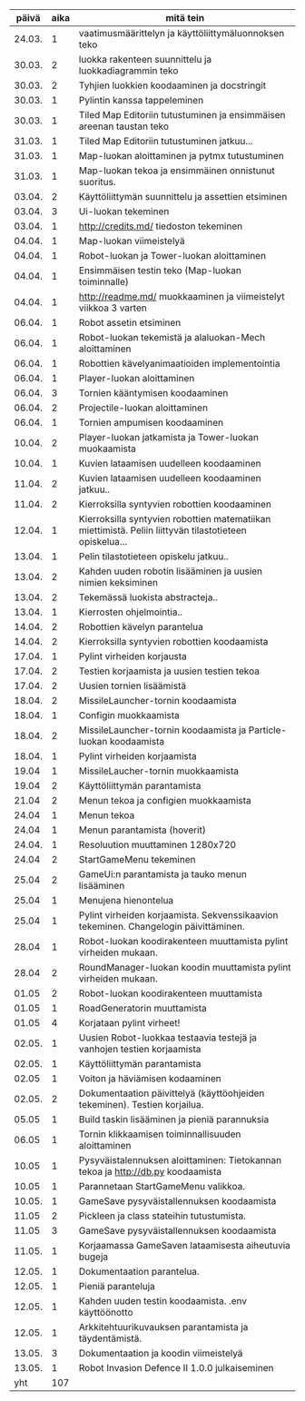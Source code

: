 | päivä  | aika | mitä tein                                                                                             |
| ------ | ---- | ----------------------------------------------------------------------------------------------------- |
| 24.03. | 1    | vaatimusmäärittelyn ja käyttöliittymäluonnoksen teko                                                  |
| 30.03. | 2    | luokka rakenteen suunnittelu ja luokkadiagrammin teko                                                 |
| 30.03. | 2    | Tyhjien luokkien koodaaminen ja docstringit                                                           |
| 30.03. | 1    | Pylintin kanssa tappeleminen                                                                          |
| 30.03. | 1    | Tiled Map Editoriin tutustuminen ja ensimmäisen areenan taustan teko                                  |
| 31.03. | 1    | Tiled Map Editoriin tutustuminen jatkuu...                                                            |
| 31.03. | 1    | Map-luokan aloittaminen ja pytmx tutustuminen                                                         |
| 31.03. | 1    | Map-luokan tekoa ja ensimmäinen onnistunut suoritus.                                                  |
| 03.04. | 2    | Käyttöliittymän suunnittelu ja assettien etsiminen                                                    |
| 03.04. | 3    | Ui-luokan tekeminen                                                                                   |
| 03.04. | 1    | http://credits.md/ tiedoston tekeminen                                                                |
| 04.04. | 1    | Map-luokan viimeistelyä                                                                               |
| 04.04. | 1    | Robot-luokan ja Tower-luokan aloittaminen                                                             |
| 04.04. | 1    | Ensimmäisen testin teko (Map-luokan toiminnalle)                                                      |
| 04.04. | 1    | http://readme.md/ muokkaaminen ja viimeistelyt viikkoa 3 varten                                       |
| 06.04. | 1    | Robot assetin etsiminen                                                                               |
| 06.04. | 1    | Robot-luokan tekemistä ja alaluokan-Mech aloittaminen                                                 |
| 06.04. | 1    | Robottien kävelyanimaatioiden implementointia                                                         |
| 06.04. | 1    | Player-luokan aloittaminen                                                                            |
| 06.04. | 3    | Tornien kääntymisen koodaaminen                                                                       |
| 06.04. | 2    | Projectile-luokan aloittaminen                                                                        |
| 06.04. | 1    | Tornien ampumisen koodaaminen                                                                         |
| 10.04. | 2    | Player-luokan jatkamista ja Tower-luokan muokaamista                                                  |
| 10.04. | 1    | Kuvien lataamisen uudelleen koodaaminen                                                               |
| 11.04. | 2    | Kuvien lataamisen uudelleen koodaaminen jatkuu..                                                      |
| 11.04. | 2    | Kierroksilla syntyvien robottien koodaaminen                                                          |
| 12.04. | 1    | Kierroksilla syntyvien robottien matematiikan miettimistä. Peliin liittyvän tilastotieteen opiskelua… |
| 13.04. | 1    | Pelin tilastotieteen opiskelu jatkuu..                                                                |
| 13.04. | 2    | Kahden uuden robotin lisääminen ja uusien nimien keksiminen                                           |
| 13.04. | 2    | Tekemässä luokista abstracteja..                                                                      |
| 13.04. | 1    | Kierrosten ohjelmointia..                                                                             |
| 14.04. | 2    | Robottien kävelyn parantelua                                                                          |
| 14.04. | 2    | Kierroksilla syntyvien robottien koodaamista                                                          |
| 17.04. | 1    | Pylint virheiden korjausta                                                                            |
| 17.04. | 2    | Testien korjaamista ja uusien testien tekoa                                                           |
| 17.04. | 2    | Uusien tornien lisäämistä                                                                             |
| 18.04. | 2    | MissileLauncher-tornin koodaamista                                                                    |
| 18.04. | 1    | Configin muokkaamista                                                                                 |
| 18.04. | 2    | MissileLauncher-tornin koodaamista ja Particle-luokan koodaamista                                     |
| 18.04. | 1    | Pylint virheiden korjaamista                                                                          |
| 19.04  | 1    | MissileLaucher-tornin muokkaamista                                                                    |
| 19.04  | 2    | Käyttöliittymän parantamista                                                                          |
| 21.04  | 2    | Menun tekoa ja configien muokkaamista                                                                 |
| 24.04  | 1    | Menun tekoa                                                                                           |
| 24.04  | 1    | Menun parantamista (hoverit)                                                                          |
| 24.04. | 1    | Resoluution muuttaminen 1280x720                                                                      |
| 24.04  | 2    | StartGameMenu tekeminen                                                                               |
| 25.04  | 2    | GameUi:n parantamista ja tauko menun lisääminen                                                       |
| 25.04  | 1    | Menujena hienontelua                                                                                  |
| 25.04  | 1    | Pylint virheiden korjaamista. Sekvenssikaavion tekeminen. Changelogin päivittäminen.                  |
| 28.04  | 1    | Robot-luokan koodirakenteen muuttamista pylint virheiden mukaan.                                      |
| 28.04  | 2    | RoundManager-luokan koodin muuttamista pylint virheiden mukaan.                                       |
| 01.05  | 2    | Robot-luokan koodirakenteen muuttamista                                                               |
| 01.05  | 1    | RoadGeneratorin muuttamista                                                                           |
| 01.05  | 4    | Korjataan pylint virheet!                                                                             |
| 02.05. | 1    | Uusien Robot-luokkaa testaavia testejä ja vanhojen testien korjaamista                                |
| 02.05. | 1    | Käyttöliittymän parantamista                                                                          |
| 02.05  | 1    | Voiton ja häviämisen kodaaminen                                                                       |
| 02.05. | 2    | Dokumentaation päivittelyä (käyttöohjeiden tekeminen). Testien korjailua.                             |
| 05.05  | 1    | Build taskin lisääminen ja pieniä parannuksia                                                         |
| 06.05  | 1    | Tornin klikkaamisen toiminnallisuuden aloittaminen                                                    |
| 10.05  | 1    | Pysyväistalennuksen aloittaminen: Tietokannan tekoa ja http://db.py koodaamista                       |
| 10.05  | 1    | Parannetaan StartGameMenu valikkoa.                                                                   |
| 10.05. | 1    | GameSave pysyväistallennuksen koodaamista                                                             |
| 11.05  | 2    | Pickleen ja class stateihin tutustumista.                                                             |
| 11.05  | 3    | GameSave pysyväistallennuksen koodaamista                                                             |
| 11.05. | 1    | Korjaamassa GameSaven lataamisesta aiheutuvia bugeja                                                  |
| 12.05. | 1    | Dokumentaation parantelua.                                                                            |
| 12.05. | 1    | Pieniä paranteluja                                                                                    |
| 12.05. | 1    | Kahden uuden testin koodaamista. .env käyttöönotto                                                    |
| 12.05. | 1    | Arkkitehtuurikuvauksen parantamista ja täydentämistä.                                                 |
| 13.05. | 3    | Dokumentaation ja koodin viimeistelyä                                                                 |
| 13.05. | 1    | Robot Invasion Defence II 1.0.0 julkaiseminen                                                         |
| yht    | 107  |                                                                                                       |
